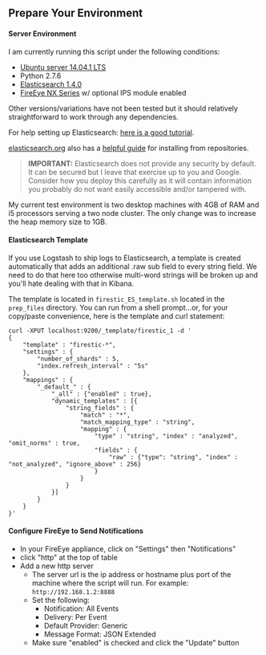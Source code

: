 Prepare Your Environment
-----------------------

#### Server Environment

I am currently running this script under the following conditions:

* [Ubuntu server 14.04.1 LTS](http://www.ubuntu.com/download/server)
* Python 2.7.6
* [Elasticsearch 1.4.0](http://www.elasticsearch.org)
* [FireEye NX Series](http://www.fireeye.com) w/ optional IPS module enabled

Other versions/variations have not been tested but it should relatively straightforward to work through any dependencies.

For help setting up Elasticsearch: [here is a good tutorial](https://www.digitalocean.com/community/tutorials/how-to-use-logstash-and-kibana-to-centralize-and-visualize-logs-on-ubuntu-14-04).

[elasticsearch.org](http://www.elasticsearch.org/guide/en/elasticsearch/reference/current/setup-repositories.html) also has a [helpful guide](http://www.elasticsearch.org/guide/en/elasticsearch/reference/current/setup-repositories.html) for installing from repositories.

> **IMPORTANT:** Elasticsearch does not provide any security by default.
> It can be secured but I leave that exercise up to you and Google.
> Consider how you deploy this carefully as it will contain information
> you probably do not want easily accessible and/or tampered with.

My current test environment is two desktop machines with 4GB of RAM and i5 processors serving a two node cluster. The only change was to increase the heap memory size to 1GB.

#### Elasticsearch Template

If you use Logstash to ship logs to Elasticsearch, a template is created automatically that adds an additional .raw sub field to every string field. We need to do that here too otherwise multi-word strings will be broken up and you'll hate dealing with that in Kibana.

The template is located in `firestic_ES_template.sh` located in the `prep_files` directory. You can run from a shell prompt...or, for your copy/paste convenience, here is the template and curl statement:

```Shell
curl -XPUT localhost:9200/_template/firestic_1 -d '
{
	"template" : "firestic-*",
	"settings" : {
		"number_of_shards" : 5,
		"index.refresh_interval" : "5s"
	},
	"mappings" : {
		"_default_" : {
			"_all" : {"enabled" : true},
			"dynamic_templates" : [{
				"string_fields" : {
					"match" : "*",
					"match_mapping_type" : "string",
					"mapping" : {
						"type" : "string", "index" : "analyzed", "omit_norms" : true,
						"fields" : {
							"raw" : {"type": "string", "index" : "not_analyzed", "ignore_above" : 256}
						}
					}
				}
			}]
		}
	}
}'
```

#### Configure FireEye to Send Notifications

* In your FireEye appliance, click on "Settings" then "Notifications"
* click "http" at the top of table
* Add a new http server
	* The server url is the ip address or hostname plus port of the machine where the script will run. For example: `http://192.168.1.2:8888`
	* Set the following:
		* Notification: All Events
    	* Delivery: Per Event
    	* Default Provider: Generic
    	* Message Format: JSON Extended
	* Make sure "enabled" is checked and click the "Update" button
